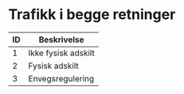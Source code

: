 # Trafikk i begge retninger

| ID | Beskrivelse         |
|----|---------------------|
| 1  | Ikke fysisk adskilt |
| 2  | Fysisk adskilt      |
| 3  | Envegsregulering    |